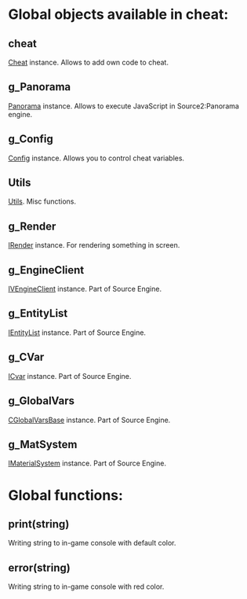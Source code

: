 # Global objects available in cheat:

## cheat
[Cheat](Cheat.md) instance. Allows to add own code to cheat.
## g_Panorama 
[Panorama](Panorama.md) instance. Allows to execute JavaScript in Source2:Panorama engine.
## g_Config 
[Config](Config) instance. Allows you to control cheat variables.
## Utils
[Utils](Utils.md). Misc functions.
## g_Render
[IRender](IRender.md) instance. For rendering something in screen.
## g_EngineClient
[IVEngineClient](IVEngineClient.md) instance. Part of Source Engine.
## g_EntityList
[IEntityList](IEntityList.md) instance. Part of Source Engine.
## g_CVar
[ICvar](ICvar.md) instance. Part of Source Engine.
## g_GlobalVars
[CGlobalVarsBase](CGlobalVarsBase.md) instance. Part of Source Engine.
## g_MatSystem
[IMaterialSystem](IMaterialSystem.md) instance. Part of Source Engine.

# Global functions:

## print(string)
Writing string to in-game console with default color.
## error(string)
Writing string to in-game console with red color.
